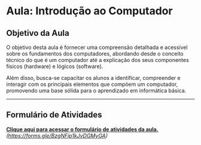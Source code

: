 # Aula: Introdução ao Computador

## Objetivo da Aula

O objetivo desta aula é fornecer uma compreensão detalhada e acessível sobre os fundamentos dos computadores, abordando desde o conceito técnico do que é um computador até a explicação dos seus componentes físicos (hardware) e lógicos (software). 

Além disso, busca-se capacitar os alunos a identificar, compreender e interagir com os principais elementos que compõem um computador, promovendo uma base sólida para o aprendizado em informática básica.

---

## Formulário de Atividades

[**Clique aqui para acessar o formulário de atividades da aula.**](#)  
*(https://forms.gle/BzgNFip1kJvDGMyGA)*
